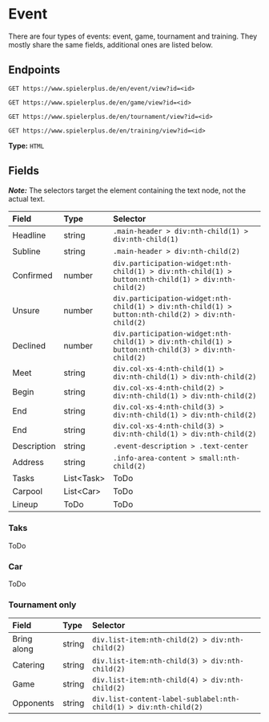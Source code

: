 # Event

There are four types of events: event, game, tournament and training. They mostly share the same fields, additional ones are listed below.

## Endpoints

```
GET https://www.spielerplus.de/en/event/view?id=<id>
```

```
GET https://www.spielerplus.de/en/game/view?id=<id>
```

```
GET https://www.spielerplus.de/en/tournament/view?id=<id>
```

```
GET https://www.spielerplus.de/en/training/view?id=<id>
```

**Type:** `HTML`

## Fields

**_Note:_** The selectors target the element containing the text node, not the actual text.

| Field       | Type         | Selector                                                                                            |
|:------------|:-------------|:----------------------------------------------------------------------------------------------------|
| Headline    | string       | `.main-header > div:nth-child(1) > div:nth-child(1)`                                                |
| Subline     | string       | `.main-header > div:nth-child(2)`                                                                   |
| Confirmed   | number       | `div.participation-widget:nth-child(1) > div:nth-child(1) > button:nth-child(1) > div:nth-child(2)` |
| Unsure      | number       | `div.participation-widget:nth-child(1) > div:nth-child(1) > button:nth-child(2) > div:nth-child(2)` |
| Declined    | number       | `div.participation-widget:nth-child(1) > div:nth-child(1) > button:nth-child(3) > div:nth-child(2)` |
| Meet        | string       | `div.col-xs-4:nth-child(1) > div:nth-child(1) > div:nth-child(2)`                                   |
| Begin       | string       | `div.col-xs-4:nth-child(2) > div:nth-child(1) > div:nth-child(2)`                                   |
| End         | string       | `div.col-xs-4:nth-child(3) > div:nth-child(1) > div:nth-child(2)`                                   |
| End         | string       | `div.col-xs-4:nth-child(3) > div:nth-child(1) > div:nth-child(2)`                                   |
| Description | string       | `.event-description > .text-center`                                                                 |
| Address     | string       | `.info-area-content > small:nth-child(2)`                                                           |
| Tasks       | List\<Task\> | ToDo                                                                                                |
| Carpool     | List\<Car\>  | ToDo                                                                                                |
| Lineup      | ToDo         | ToDo                                                                                                |

### Taks

ToDo

### Car

ToDo

### Tournament only

| Field        | Type   | Selector                                                          |
|:-------------|:-------|:------------------------------------------------------------------|
| Bring along  | string | `div.list-item:nth-child(2) > div:nth-child(2)`                   |
| Catering     | string | `div.list-item:nth-child(3) > div:nth-child(2)`                   |
| Game         | string | `div.list-item:nth-child(4) > div:nth-child(2)`                   |
| Opponents    | string | `div.list-content-label-sublabel:nth-child(1) > div:nth-child(2)` |
